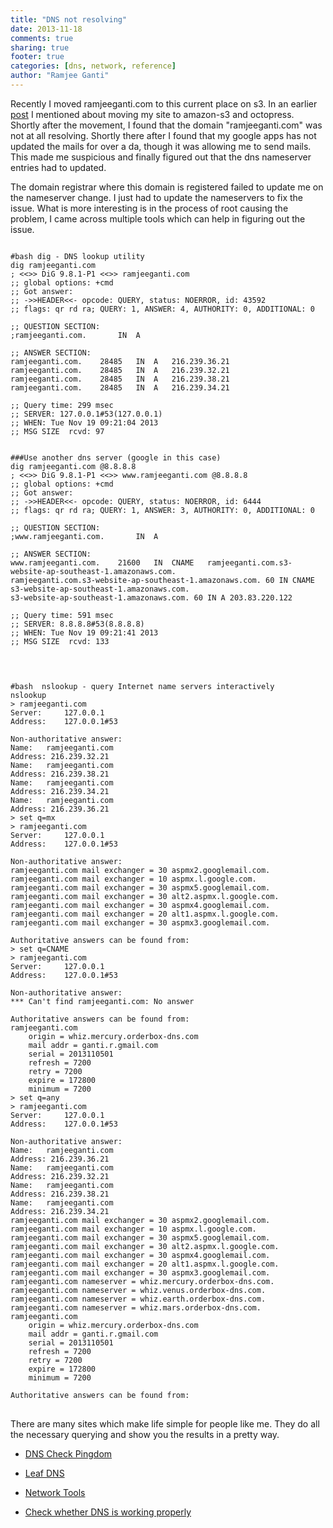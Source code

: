 ```yaml
---
title: "DNS not resolving"
date: 2013-11-18
comments: true
sharing: true
footer: true
categories: [dns, network, reference]
author: "Ramjee Ganti"
---
```

Recently I moved ramjeeganti.com to this current place on s3. In an earlier [post](/blog/2013/10/30/ramjeeganti-dot-com-on-s3/) I mentioned about moving my site to amazon-s3 and octopress. Shortly after the movement, I found that the domain "ramjeeganti.com" was not at all resolving.
Shortly there after I found that my google apps has not updated the mails for over a da, though it was allowing me to send mails. This made me suspicious and finally figured out that the dns nameserver entries had to updated.

The domain registrar where this domain is registered failed to update me on the nameserver change. I just had to update the nameservers to fix the issue. What is more interesting is in the process of root causing the problem, I came across multiple tools which can help in figuring out the issue.
<pre>
<code class="language-bash">
#bash dig - DNS lookup utility
dig ramjeeganti.com
; <<>> DiG 9.8.1-P1 <<>> ramjeeganti.com
;; global options: +cmd
;; Got answer:
;; ->>HEADER<<- opcode: QUERY, status: NOERROR, id: 43592
;; flags: qr rd ra; QUERY: 1, ANSWER: 4, AUTHORITY: 0, ADDITIONAL: 0

;; QUESTION SECTION:
;ramjeeganti.com.		IN	A

;; ANSWER SECTION:
ramjeeganti.com.	28485	IN	A	216.239.36.21
ramjeeganti.com.	28485	IN	A	216.239.32.21
ramjeeganti.com.	28485	IN	A	216.239.38.21
ramjeeganti.com.	28485	IN	A	216.239.34.21

;; Query time: 299 msec
;; SERVER: 127.0.0.1#53(127.0.0.1)
;; WHEN: Tue Nov 19 09:21:04 2013
;; MSG SIZE  rcvd: 97


###Use another dns server (google in this case)
dig ramjeeganti.com @8.8.8.8
; <<>> DiG 9.8.1-P1 <<>> www.ramjeeganti.com @8.8.8.8
;; global options: +cmd
;; Got answer:
;; ->>HEADER<<- opcode: QUERY, status: NOERROR, id: 6444
;; flags: qr rd ra; QUERY: 1, ANSWER: 3, AUTHORITY: 0, ADDITIONAL: 0

;; QUESTION SECTION:
;www.ramjeeganti.com.		IN	A

;; ANSWER SECTION:
www.ramjeeganti.com.	21600	IN	CNAME	ramjeeganti.com.s3-website-ap-southeast-1.amazonaws.com.
ramjeeganti.com.s3-website-ap-southeast-1.amazonaws.com. 60 IN CNAME s3-website-ap-southeast-1.amazonaws.com.
s3-website-ap-southeast-1.amazonaws.com. 60 IN A 203.83.220.122

;; Query time: 591 msec
;; SERVER: 8.8.8.8#53(8.8.8.8)
;; WHEN: Tue Nov 19 09:21:41 2013
;; MSG SIZE  rcvd: 133

</code>
</pre>
<pre>
<code class="language-bash">
#bash  nslookup - query Internet name servers interactively
nslookup
> ramjeeganti.com
Server:		127.0.0.1
Address:	127.0.0.1#53

Non-authoritative answer:
Name:	ramjeeganti.com
Address: 216.239.32.21
Name:	ramjeeganti.com
Address: 216.239.38.21
Name:	ramjeeganti.com
Address: 216.239.34.21
Name:	ramjeeganti.com
Address: 216.239.36.21
> set q=mx
> ramjeeganti.com 
Server:		127.0.0.1
Address:	127.0.0.1#53

Non-authoritative answer:
ramjeeganti.com	mail exchanger = 30 aspmx2.googlemail.com.
ramjeeganti.com	mail exchanger = 10 aspmx.l.google.com.
ramjeeganti.com	mail exchanger = 30 aspmx5.googlemail.com.
ramjeeganti.com	mail exchanger = 30 alt2.aspmx.l.google.com.
ramjeeganti.com	mail exchanger = 30 aspmx4.googlemail.com.
ramjeeganti.com	mail exchanger = 20 alt1.aspmx.l.google.com.
ramjeeganti.com	mail exchanger = 30 aspmx3.googlemail.com.

Authoritative answers can be found from:
> set q=CNAME
> ramjeeganti.com  
Server:		127.0.0.1
Address:	127.0.0.1#53

Non-authoritative answer:
*** Can't find ramjeeganti.com: No answer

Authoritative answers can be found from:
ramjeeganti.com
	origin = whiz.mercury.orderbox-dns.com
	mail addr = ganti.r.gmail.com
	serial = 2013110501
	refresh = 7200
	retry = 7200
	expire = 172800
	minimum = 7200
> set q=any
> ramjeeganti.com
Server:		127.0.0.1
Address:	127.0.0.1#53

Non-authoritative answer:
Name:	ramjeeganti.com
Address: 216.239.36.21
Name:	ramjeeganti.com
Address: 216.239.32.21
Name:	ramjeeganti.com
Address: 216.239.38.21
Name:	ramjeeganti.com
Address: 216.239.34.21
ramjeeganti.com	mail exchanger = 30 aspmx2.googlemail.com.
ramjeeganti.com	mail exchanger = 10 aspmx.l.google.com.
ramjeeganti.com	mail exchanger = 30 aspmx5.googlemail.com.
ramjeeganti.com	mail exchanger = 30 alt2.aspmx.l.google.com.
ramjeeganti.com	mail exchanger = 30 aspmx4.googlemail.com.
ramjeeganti.com	mail exchanger = 20 alt1.aspmx.l.google.com.
ramjeeganti.com	mail exchanger = 30 aspmx3.googlemail.com.
ramjeeganti.com	nameserver = whiz.mercury.orderbox-dns.com.
ramjeeganti.com	nameserver = whiz.venus.orderbox-dns.com.
ramjeeganti.com	nameserver = whiz.earth.orderbox-dns.com.
ramjeeganti.com	nameserver = whiz.mars.orderbox-dns.com.
ramjeeganti.com
	origin = whiz.mercury.orderbox-dns.com
	mail addr = ganti.r.gmail.com
	serial = 2013110501
	refresh = 7200
	retry = 7200
	expire = 172800
	minimum = 7200

Authoritative answers can be found from:
</code>
</pre>
There are many sites which make life simple for people like me. They do all the necessary querying and show you the results in a pretty way.

* [DNS Check Pingdom](http://dnscheck.pingdom.com/)

* [Leaf DNS](http://leafdns.com/index.cgi?testid=506AD147)

* [Network Tools](http://network-tools.com/)

* [Check whether DNS is working properly](http://www.akadia.com/services/check_dns.html)

